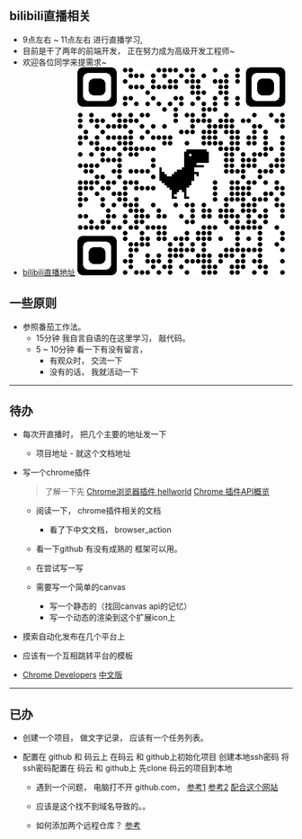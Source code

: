 
## bilibili直播相关
 - 9点左右 ~ 11点左右 进行直播学习,
 - 目前是干了两年的前端开发，
正在努力成为高级开发工程师~
 - 欢迎各位同学来提需求~
 - [bilibili直播地址](https://live.bilibili.com/22950505?from=search&seid=17407349747116234290)
 ![直播地址](./qrcode_live.bilibili.com.png)

## 一些原则
 - 参照番茄工作法。 
    - 15分钟 我自言自语的在这里学习， 敲代码。
    - 5 ~ 10分钟 看一下有没有留言， 
       - 有观众时， 交流一下
       - 没有的话， 我就活动一下
---

## 待办
- 每次开直播时， 把几个主要的地址发一下
  - 项目地址 - 就这个文档地址
- 写一个chrome插件
  > 了解一下先
  [Chrome浏览器插件 hellworld](https://www.jianshu.com/p/51c650f98d9c)
  [Chrome 插件API概览](https://developer.chrome.com/extensions/api_index)

  - 阅读一下， chrome插件相关的文档
    - 看了下中文文档， browser_action
  - 看一下github 有没有成熟的 框架可以用。
  - 在尝试写一写

  - 需要写一个简单的canvas 
    - 写一个静态的（找回canvas api的记忆）
    - 写一个动态的渲染到这个扩展icon上

- 摸索自动化发布在几个平台上

- 应该有一个互相跳转平台的模板

- [Chrome Developers](https://developer.chrome.com/)
  [中文版](http://chrome.cenchy.com/)

---
## 已办
- 创建一个项目， 做文字记录，
应该有一个任务列表。

- 配置在 github 和 码云上
   在码云 和 github上初始化项目
   创建本地ssh密码
   将ssh密码配置在 码云 和 github上
   先clone 码云的项目到本地
   - 遇到一个问题， 电脑打不开 github.com， 
   [参考1](https://blog.csdn.net/qq_35572368/article/details/104564497)
   [参考2](https://blog.csdn.net/yangfan8805/article/details/81433689)
   [配合这个网站](https://www.ipaddress.com/)
   - 应该是这个找不到域名导致的。。

   - 如何添加两个远程仓库？ [参考](https://blog.csdn.net/gggg989898/article/details/108639631)

